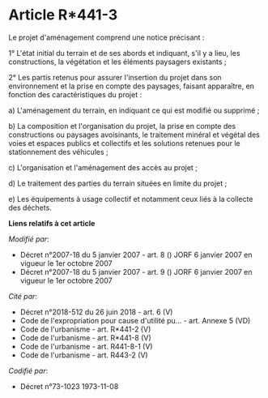 # Article R*441-3

Le projet d'aménagement comprend une notice précisant :

1° L'état initial du terrain et de ses abords et indiquant, s'il y a lieu, les constructions, la végétation et les éléments
paysagers existants ;

2° Les partis retenus pour assurer l'insertion du projet dans son environnement et la prise en compte des paysages, faisant
apparaître, en fonction des caractéristiques du projet :

a) L'aménagement du terrain, en indiquant ce qui est modifié ou supprimé ;

b) La composition et l'organisation du projet, la prise en compte des constructions ou paysages avoisinants, le traitement
minéral et végétal des voies et espaces publics et collectifs et les solutions retenues pour le stationnement des véhicules ;

c) L'organisation et l'aménagement des accès au projet ;

d) Le traitement des parties du terrain situées en limite du projet ;

e) Les équipements à usage collectif et notamment ceux liés à la collecte des déchets.

**Liens relatifs à cet article**

_Modifié par_:

  - Décret n°2007-18 du 5 janvier 2007 - art. 8 () JORF 6 janvier 2007 en vigueur le 1er octobre 2007
  - Décret n°2007-18 du 5 janvier 2007 - art. 9 () JORF 6 janvier 2007 en vigueur le 1er octobre 2007

_Cité par_:

  - Décret n°2018-512 du 26 juin 2018 - art. 6 (V)
  - Code de l'expropriation pour cause d'utilité pu... - art. Annexe 5 (VD)
  - Code de l'urbanisme - art. R*441-2 (V)
  - Code de l'urbanisme - art. R*441-8 (V)
  - Code de l'urbanisme - art. R441-8-1 (V)
  - Code de l'urbanisme - art. R443-2 (V)

_Codifié par_:

  - Décret n°73-1023 1973-11-08
